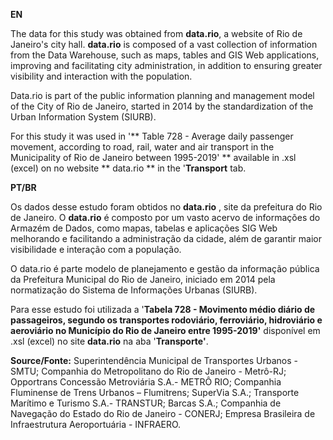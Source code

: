 **EN**

The data for this study was obtained from **data.rio**, a website of Rio de Janeiro's city hall. **data.rio** is composed of a vast collection of information from the Data Warehouse, such as maps, tables and GIS Web applications, improving and facilitating city administration, in addition to ensuring greater visibility and interaction with the population.

Data.rio is part of the public information planning and management model of the City of Rio de Janeiro, started in 2014 by the standardization of the Urban Information System (SIURB).

For this study it was used in '** Table 728 - Average daily passenger movement, according to road, rail, water and air transport in the Municipality of Rio de Janeiro between 1995-2019' ** available in .xsl (excel) on no website ** data.rio ** in the '**Transport** tab.

**PT/BR**

Os dados desse estudo foram obtidos no **data.rio** , site da prefeitura do Rio de Janeiro. O **data.rio** é composto por um vasto acervo de informações do Armazém de Dados, como mapas, tabelas e aplicações SIG Web melhorando e facilitando a administração da cidade, além de garantir maior visibilidade e interação com a população.

O data.rio é parte modelo de planejamento e gestão da informação pública da Prefeitura Municipal do Rio de Janeiro, iniciado em 2014 pela normatização do Sistema de Informações Urbanas (SIURB).

Para esse estudo foi utilizada a '**Tabela 728 - Movimento médio diário de passageiros, segundo os transportes rodoviário, ferroviário, hidroviário e aeroviário no Município do Rio de Janeiro entre 1995-2019'** disponível em .xsl (excel) no site **data.rio** na aba '**Transporte'**.

**Source/Fonte:** Superintendência Municipal de Transportes Urbanos - SMTU; Companhia do Metropolitano do Rio de Janeiro - Metrô-RJ; Opportrans Concessão Metroviária S.A.- METRÔ RIO; Companhia Fluminense de Trens Urbanos – Flumitrens; SuperVia S.A.; Transporte Marítimo e Turismo S.A.- TRANSTUR; Barcas S.A.; Companhia de Navegação do Estado do Rio de Janeiro - CONERJ; Empresa Brasileira de Infraestrutura Aeroportuária - INFRAERO.
